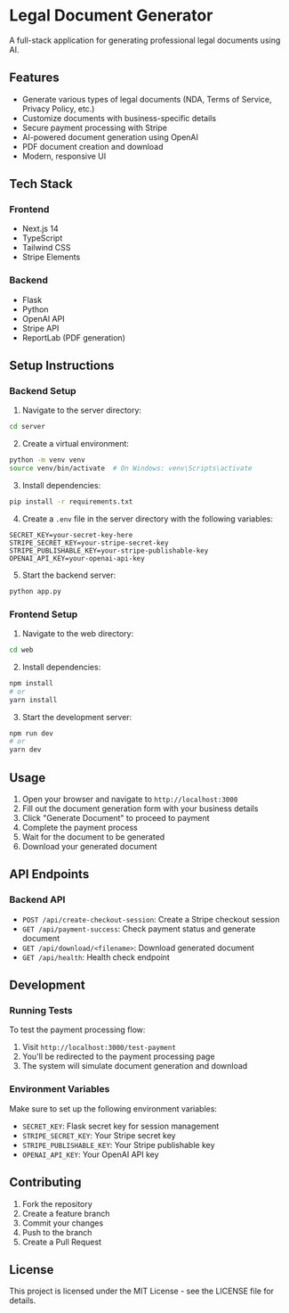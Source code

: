 # Legal Document Generator

A full-stack application for generating professional legal documents using AI.

## Features

- Generate various types of legal documents (NDA, Terms of Service, Privacy Policy, etc.)
- Customize documents with business-specific details
- Secure payment processing with Stripe
- AI-powered document generation using OpenAI
- PDF document creation and download
- Modern, responsive UI

## Tech Stack

### Frontend
- Next.js 14
- TypeScript
- Tailwind CSS
- Stripe Elements

### Backend
- Flask
- Python
- OpenAI API
- Stripe API
- ReportLab (PDF generation)

## Setup Instructions

### Backend Setup

1. Navigate to the server directory:
```bash
cd server
```

2. Create a virtual environment:
```bash
python -m venv venv
source venv/bin/activate  # On Windows: venv\Scripts\activate
```

3. Install dependencies:
```bash
pip install -r requirements.txt
```

4. Create a `.env` file in the server directory with the following variables:
```
SECRET_KEY=your-secret-key-here
STRIPE_SECRET_KEY=your-stripe-secret-key
STRIPE_PUBLISHABLE_KEY=your-stripe-publishable-key
OPENAI_API_KEY=your-openai-api-key
```

5. Start the backend server:
```bash
python app.py
```

### Frontend Setup

1. Navigate to the web directory:
```bash
cd web
```

2. Install dependencies:
```bash
npm install
# or
yarn install
```

3. Start the development server:
```bash
npm run dev
# or
yarn dev
```

## Usage

1. Open your browser and navigate to `http://localhost:3000`
2. Fill out the document generation form with your business details
3. Click "Generate Document" to proceed to payment
4. Complete the payment process
5. Wait for the document to be generated
6. Download your generated document

## API Endpoints

### Backend API

- `POST /api/create-checkout-session`: Create a Stripe checkout session
- `GET /api/payment-success`: Check payment status and generate document
- `GET /api/download/<filename>`: Download generated document
- `GET /api/health`: Health check endpoint

## Development

### Running Tests

To test the payment processing flow:

1. Visit `http://localhost:3000/test-payment`
2. You'll be redirected to the payment processing page
3. The system will simulate document generation and download

### Environment Variables

Make sure to set up the following environment variables:

- `SECRET_KEY`: Flask secret key for session management
- `STRIPE_SECRET_KEY`: Your Stripe secret key
- `STRIPE_PUBLISHABLE_KEY`: Your Stripe publishable key
- `OPENAI_API_KEY`: Your OpenAI API key

## Contributing

1. Fork the repository
2. Create a feature branch
3. Commit your changes
4. Push to the branch
5. Create a Pull Request

## License

This project is licensed under the MIT License - see the LICENSE file for details. 